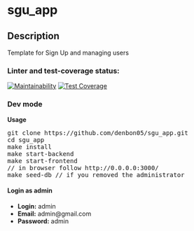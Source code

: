 # sgu_app

## Description
<p>Template for Sign Up and managing users</p>

### Linter and test-coverage status:
[![Maintainability](https://api.codeclimate.com/v1/badges/5eb224ac9d9acfee7dd9/maintainability)](https://codeclimate.com/github/denbon05/sgu_app/maintainability)
[![Test Coverage](https://api.codeclimate.com/v1/badges/5eb224ac9d9acfee7dd9/test_coverage)](https://codeclimate.com/github/denbon05/sgu_app/test_coverage)

### Dev mode
<b>Usage</b>
<pre>
git clone https://github.com/denbon05/sgu_app.git
cd sgu_app
make install
make start-backend
make start-frontend
// in browser follow http://0.0.0.0:3000/
make seed-db // if you removed the administrator
</pre>

#### Login as admin
<ul>
<li><b>Login:</b> admin</li>
<li><b>Email:</b> admin@gmail.com</li>
<li><b>Password:</b> admin</li>
</ul>
